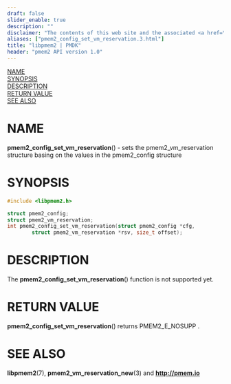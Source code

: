 ```yaml
---
draft: false
slider_enable: true
description: ""
disclaimer: "The contents of this web site and the associated <a href=\"https://github.com/pmem\">GitHub repositories</a> are BSD-licensed open source."
aliases: ["pmem2_config_set_vm_reservation.3.html"]
title: "libpmem2 | PMDK"
header: "pmem2 API version 1.0"
---
```


[comment]: <> (SPDX-License-Identifier: BSD-3-Clause)
[comment]: <> (Copyright 2020, Intel Corporation)

[comment]: <> (pmem2_config_set_vm_reservation.3 -- man page for libpmem2 config API)

[NAME](#name)<br />
[SYNOPSIS](#synopsis)<br />
[DESCRIPTION](#description)<br />
[RETURN VALUE](#return-value)<br />
[SEE ALSO](#see-also)<br />

# NAME #

**pmem2_config_set_vm_reservation**() - sets the pmem2_vm_reservation structure basing on the
values in the pmem2_config structure

# SYNOPSIS #

```c
#include <libpmem2.h>

struct pmem2_config;
struct pmem2_vm_reservation;
int pmem2_config_set_vm_reservation(struct pmem2_config *cfg,
		struct pmem2_vm_reservation *rsv, size_t offset);
```

# DESCRIPTION #

The **pmem2_config_set_vm_reservation**() function is not supported yet.

# RETURN VALUE #

**pmem2_config_set_vm_reservation**() returns PMEM2_E_NOSUPP .

# SEE ALSO #

**libpmem2**(7), **pmem2_vm_reservation_new**(3) and **<http://pmem.io>**
